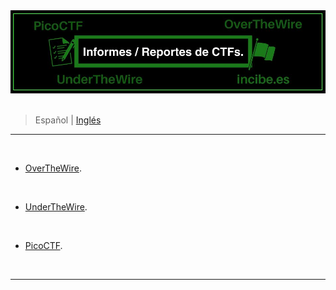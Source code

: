 <div align="center"> <img src="./resources/images/ctf_write-ups_banners/ctf_write-up_banner_ESP.jpg"> </div>


<br>

> <p> <span> Español </span> | <a href=> Inglés <a/> </p>

-----

<br>

- [OverTheWire](https://overthewire.org/wargames/).

<br>

- [UnderTheWire](https://github.com/frandausmeier/CTF_Write-Ups/blob/main/UnderTheWire/README.es.md).

<br>

- [PicoCTF](https://picoctf.org/).

<br>

-----


